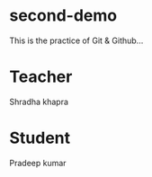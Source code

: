 # second-demo
This is the practice of Git &amp; Github...
# Teacher
Shradha khapra
# Student 
Pradeep kumar